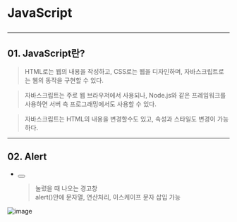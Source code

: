 # JavaScript <hr>

## 01. JavaScript란? <br>

> HTML로는 웹의 내용을 작성하고, CSS로는 웹을 디자인하며, 자바스크립트로는 웹의 동작을 구현할 수 있다. <br>

> 자바스크립트는 주로 웹 브라우저에서 사용되나, Node.js와 같은 프레임워크를 사용하면 서버 측 프로그래밍에서도 사용할 수 있다. <br>

> 자바스크립트는 HTML의 내용을 변경할수도 있고, 속성과 스타일도 변경이 가능하다.

<hr>

## 02. Alert <br>

* <button onclick="alert()"></button> <br>
  > 눌렀을 때 나오는 경고창 <br>
	> alert()안에 문자열, 연산처리, 이스케이프 문자 삽입 가능 <br>

 ![image](https://github.com/jiyoung79/StudyFiles/assets/155033243/e8e52f61-7c9d-4cb9-91a5-8971cbd67dd7)

